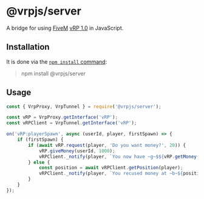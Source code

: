 # @vrpjs/server

A bridge for using [FiveM](http://fivem.net/) [vRP 1.0](https://github.com/ImagicTheCat/vRP/tree/1.0) in JavaScript.

## Installation

It is done via the [`npm install` command](https://docs.npmjs.com/downloading-and-installing-packages-locally):

> npm install @vrpjs/server

## Usage

```javascript
const { VrpProxy, VrpTunnel } = require('@vrpjs/server');

const vRP = VrpProxy.getInterface('vRP');
const vRPClient = VrpTunnel.getInterface('vRP');

on('vRP:playerSpawn', async (userId, player, firstSpawn) => {
    if (firstSpawn) {
        if (await vRP.request(player, 'Do you want money?', 20)) {
            vRP.giveMoney(userId, 1000);
            vRPClient._notify(player, `You now have ~g~$${vRP.getMoney(userId)}!`);
        } else {
            const position = await vRPClient.getPosition(player);
            vRPClient._notify(player, `You recused money at ~b~${position.join('~s~, ~b~')}~s~!`);
        }
    }
});
```
